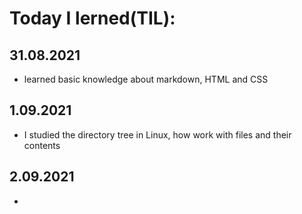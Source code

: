 # **Today I lerned(TIL):**
## 31.08.2021
* learned basic knowledge about markdown, HTML and CSS
## 1.09.2021
* I studied the directory tree in Linux, how work with files and their contents
## 2.09.2021
* 